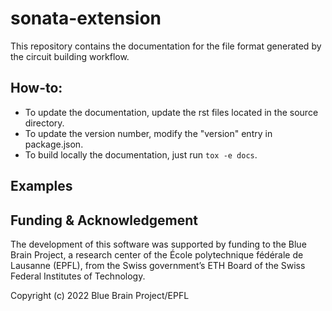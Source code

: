 # sonata-extension

This repository contains the documentation for the file format generated by the circuit building workflow.

## How-to:

- To update the documentation, update the rst files located in the source directory.
- To update the version number, modify the "version" entry in package.json.
- To build locally the documentation, just run `tox -e docs`.


## Examples

## Funding & Acknowledgement

The development of this software was supported by funding to the Blue Brain Project, a research center of the École polytechnique fédérale de Lausanne (EPFL), from the Swiss government’s ETH Board of the Swiss Federal Institutes of Technology.

Copyright (c) 2022 Blue Brain Project/EPFL